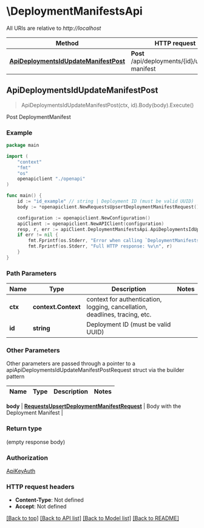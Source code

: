 # \DeploymentManifestsApi

All URIs are relative to *http://localhost*

Method | HTTP request | Description
------------- | ------------- | -------------
[**ApiDeploymentsIdUpdateManifestPost**](DeploymentManifestsApi.md#ApiDeploymentsIdUpdateManifestPost) | **Post** /api/deployments/{id}/update-manifest | Post DeploymentManifest



## ApiDeploymentsIdUpdateManifestPost

> ApiDeploymentsIdUpdateManifestPost(ctx, id).Body(body).Execute()

Post DeploymentManifest



### Example

```go
package main

import (
    "context"
    "fmt"
    "os"
    openapiclient "./openapi"
)

func main() {
    id := "id_example" // string | Deployment ID (must be valid UUID)
    body := *openapiclient.NewRequestsUpsertDeploymentManifestRequest() // RequestsUpsertDeploymentManifestRequest | Body with the Deployment Manifest

    configuration := openapiclient.NewConfiguration()
    apiClient := openapiclient.NewAPIClient(configuration)
    resp, r, err := apiClient.DeploymentManifestsApi.ApiDeploymentsIdUpdateManifestPost(context.Background(), id).Body(body).Execute()
    if err != nil {
        fmt.Fprintf(os.Stderr, "Error when calling `DeploymentManifestsApi.ApiDeploymentsIdUpdateManifestPost``: %v\n", err)
        fmt.Fprintf(os.Stderr, "Full HTTP response: %v\n", r)
    }
}
```

### Path Parameters


Name | Type | Description  | Notes
------------- | ------------- | ------------- | -------------
**ctx** | **context.Context** | context for authentication, logging, cancellation, deadlines, tracing, etc.
**id** | **string** | Deployment ID (must be valid UUID) | 

### Other Parameters

Other parameters are passed through a pointer to a apiApiDeploymentsIdUpdateManifestPostRequest struct via the builder pattern


Name | Type | Description  | Notes
------------- | ------------- | ------------- | -------------

 **body** | [**RequestsUpsertDeploymentManifestRequest**](RequestsUpsertDeploymentManifestRequest.md) | Body with the Deployment Manifest | 

### Return type

 (empty response body)

### Authorization

[ApiKeyAuth](../README.md#ApiKeyAuth)

### HTTP request headers

- **Content-Type**: Not defined
- **Accept**: Not defined

[[Back to top]](#) [[Back to API list]](../README.md#documentation-for-api-endpoints)
[[Back to Model list]](../README.md#documentation-for-models)
[[Back to README]](../README.md)

